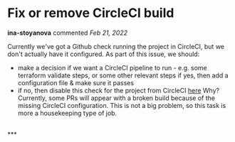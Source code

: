 # Fix or remove CircleCI build

**ina-stoyanova** commented *Feb 21, 2022*

Currently we've got a Github check running the project in CircleCI, but we don't actually have it configured. As part of this issue, we should:

- make a decision if we want a CircleCI pipeline to run - e.g. some terraform validate steps, or some other relevant steps
if yes, then add a configuration file & make sure it passes
- if no, then disable this check for the project from CircleCI [here](https://app.circleci.com/pipelines/github/gruntwork-io/terragrunt-infrastructure-modules-example/5/workflows/038dc15a-3230-478f-bb8b-52b50ff5e8aa/jobs/5)
Why?
Currently, some PRs will appear with a broken build because of the missing CircleCI configuration. This is not a big problem, so this task is more a housekeeping type of job.
<br />
***


